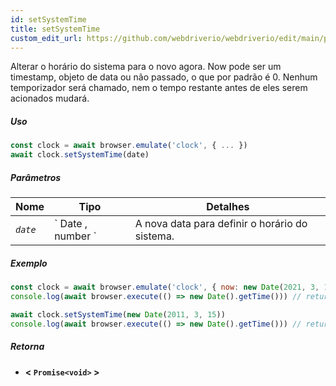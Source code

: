 ```yaml
---
id: setSystemTime
title: setSystemTime
custom_edit_url: https://github.com/webdriverio/webdriverio/edit/main/packages/webdriverio/src/commands/clock/setSystemTime.ts
---
```


Alterar o horário do sistema para o novo agora. Now pode ser um timestamp, objeto de data ou não passado, o que por padrão é 0. Nenhum temporizador será chamado, nem o tempo restante antes de eles serem acionados mudará.

##### Uso

```js
const clock = await browser.emulate('clock', { ... })
await clock.setSystemTime(date)
```

##### Parâmetros

<table>
  <thead>
    <tr>
      <th>Nome</th><th>Tipo</th><th>Detalhes</th>
    </tr>
  </thead>
  <tbody>
    <tr>
      <td><code><var>date</var></code></td>
      <td>` Date ,  number `</td>
      <td>A nova data para definir o horário do sistema.</td>
    </tr>
  </tbody>
</table>

##### Exemplo

```js title="setSystemTime.js"
const clock = await browser.emulate('clock', { now: new Date(2021, 3, 14) })
console.log(await browser.execute(() => new Date().getTime())) // returns 1618383600000

await clock.setSystemTime(new Date(2011, 3, 15))
console.log(await browser.execute(() => new Date().getTime())) // returns 1302850800000
```

##### Retorna

- **&lt; `Promise<void>` &gt;**
